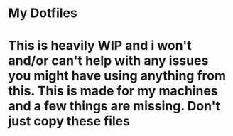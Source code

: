 # My Dotfiles


# This is heavily WIP and i won't and/or can't help with any issues you might have using anything from this. This is made for my machines and a few things are missing. Don't just copy these files
